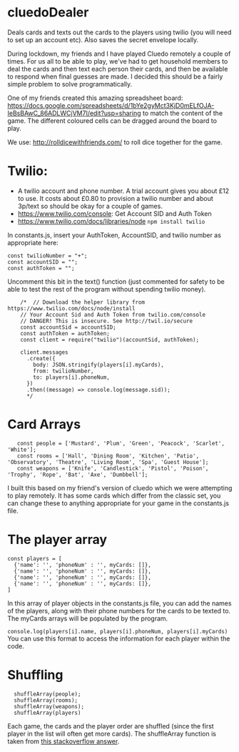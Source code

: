 # cluedoDealer
Deals cards and texts out the cards to the players using twilio (you will need to set up an account etc). Also saves the secret envelope locally.  

During lockdown, my friends and I have played Cluedo remotely a couple of times. For us all to be able to play, we've had to get household members to deal the cards and then text each person their cards, and then be available to respond when final guesses are made. I decided this should be a fairly simple problem to solve programmatically. 

One of my friends created this amazing spreadsheet board: https://docs.google.com/spreadsheets/d/1bYe2gyMct3KjD0mELfOJA-IeBsBAwC_86ADLWCjVM7I/edit?usp=sharing to match the content of the game. The different coloured cells can be dragged around the board to play. 

We use: http://rolldicewithfriends.com/ to roll dice together for the game. 

# Twilio: 
- A twilio account and phone number. 
  A trial account gives you about £12 to use. 
  It costs about £0.80 to provision a twilio number and about 3p/text so should be okay for a couple of games. 
- https://www.twilio.com/console: Get Account SID and Auth Token 
- https://www.twilio.com/docs/libraries/node ```npm install twilio```


In constants.js, insert your AuthToken, AccountSID, and twilio number as appropriate here: 
```
const twilioNumber = "+";
const accountSID = "";
const authToken = "";

```

Uncomment this bit in the text() function (just commented for safety to be able to test the rest of the program without spending twilio money).

``` 
    /*  // Download the helper library from https://www.twilio.com/docs/node/install
    // Your Account Sid and Auth Token from twilio.com/console
    // DANGER! This is insecure. See http://twil.io/secure
    const accountSid = accountSID;
    const authToken = authToken;
    const client = require("twilio")(accountSid, authToken);

    client.messages
      .create({
        body: JSON.stringify(players[i].myCards),
        from: twilioNumber,
        to: players[i].phoneNum,
      })
      .then((message) => console.log(message.sid));
      */
 ```

# Card Arrays

```
   const people = ['Mustard', 'Plum', 'Green', 'Peacock', 'Scarlet', 'White'];
   const rooms = ['Hall', 'Dining Room', 'Kitchen', 'Patio', 'Observatory', 'Theatre', 'Living Room', 'Spa', 'Guest House'];
   const weapons = ['Knife', 'Candlestick', 'Pistol', 'Poison', 'Trophy', 'Rope', 'Bat', 'Axe', 'Dumbbell'];
```
I built this based on my friend's version of cluedo which we were attempting to play remotely. It has some cards which differ from the classic set, you can change these to anything appropriate for your game in the constants.js file. 

# The player array

```
const players = [
  {'name': '', 'phoneNum' : '', myCards: []},
  {'name': '', 'phoneNum' : '', myCards: []},
  {'name': '', 'phoneNum' : '', myCards: []},
  {'name': '', 'phoneNum' : '', myCards: []},
]
```
In this array of player objects in the constants.js file, you can add the names of the players, along with their phone numbers for the cards to be texted to. The myCards arrays will be populated by the program. 

```console.log(players[i].name, players[i].phoneNum, players[i].myCards)``` 
You can use this format to access the information for each player within the code. 

# Shuffling 

```
  shuffleArray(people);
  shuffleArray(rooms);
  shuffleArray(weapons);
  shuffleArray(players)
```
Each game, the cards and the player order are shuffled (since the first player in the list will often get more cards). The shuffleArray function is taken from [this stackoverflow answer](https://stackoverflow.com/a/12646864). 



